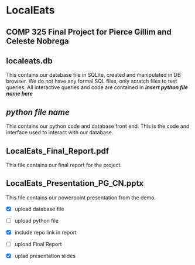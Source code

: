 # LocalEats
## COMP 325 Final Project for Pierce Gillim and Celeste Nobrega

## localeats.db
This contains our database file in SQLite, created and manipulated in DB browser. We do not have any formal SQL files, only scratch files to test queries. All interactive queries and code are contained in ***insert python file name here***

## ***python file name***
This contains our python code and database front end. This is the code and interface used to interact with our database. 

## LocalEats_Final_Report.pdf
This file contains our final report for the project. 

## LocalEats_Presentation_PG_CN.pptx
This file contains our powerpoint presentation from the demo. 


- [x] upload database file
- [ ] upload python file
- [x] include repo link in report
- [ ] upload Final Report
- [x] uplad presentation slides


